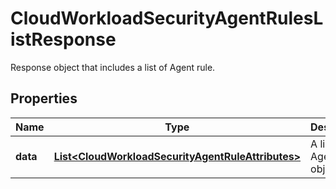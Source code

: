 # CloudWorkloadSecurityAgentRulesListResponse

Response object that includes a list of Agent rule.

## Properties

| Name     | Type                                                                                                    | Description                    | Notes      |
| -------- | ------------------------------------------------------------------------------------------------------- | ------------------------------ | ---------- |
| **data** | [**List&lt;CloudWorkloadSecurityAgentRuleAttributes&gt;**](CloudWorkloadSecurityAgentRuleAttributes.md) | A list of Agent rules objects. | [optional] |
